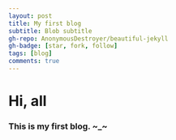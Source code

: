 ```yaml
---
layout: post
title: My first blog
subtitle: Blob subtitle
gh-repo: AnonymousDestroyer/beautiful-jekyll
gh-badge: [star, fork, follow]
tags: [blog]
comments: true
---
```

# Hi, all
### This is my first blog. ~_~
